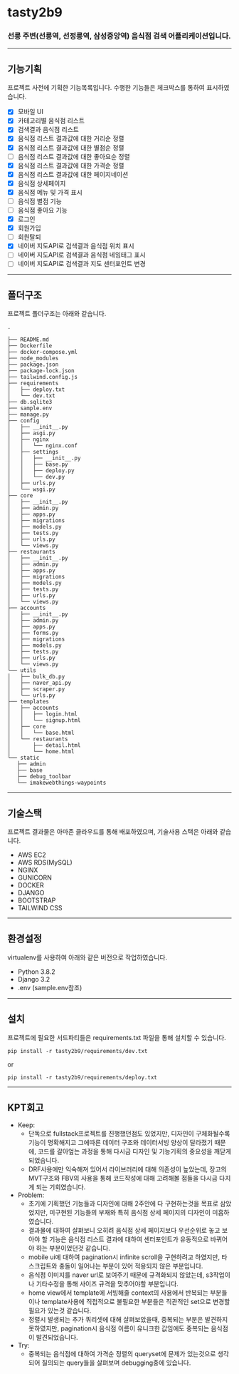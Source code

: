 # tasty2b9
### 선릉 주변(선릉역, 선정릉역, 삼성중앙역) 음식점 검색 어플리케이션입니다.
------------------------

## 기능기획
프로젝트 사전에 기획한 기능목록입니다.
수행한 기능들은 체크박스를 통하여 표시하였습니다. 

- [x] 모바일 UI
- [x] 카테고리별 음식점 리스트
- [x] 검색결과 음식점 리스트
- [x] 음식점 리스트 결과값에 대한 거리순 정렬
- [x] 음식점 리스트 결과값에 대한 별점순 정렬
- [ ] 음식점 리스트 결과값에 대한 좋아요순 정렬
- [x] 음식점 리스트 결과값에 대한 가격순 정렬
- [x] 음식점 리스트 결과값에 대한 페이지네이션
- [x] 음식점 상세페이지
- [x] 음식점 메뉴 및 가격 표시
- [ ] 음식점 별점 기능
- [ ] 음식점 좋아요 기능
- [x] 로그인
- [x] 회원가입
- [ ] 회원탈퇴
- [x] 네이버 지도API로 검색결과 음식점 위치 표시
- [ ] 네이버 지도API로 검색결과 음식점 네임태그 표시
- [ ] 네이버 지도API로 검색결과 지도 센터포인트 변경
------------------------

## 폴더구조
프로젝트 폴더구조는 아래와 같습니다.

```
.

├── README.md
├── Dockerfile
├── docker-compose.yml
├── node_modules
├── package.json
├── package-lock.json
├── tailwind.config.js
├── requirements
│   ├── deploy.txt
│   └── dev.txt
├── db.sqlite3
├── sample.env
├── manage.py
├── config
│   ├── __init__.py
│   ├── asgi.py
│   ├── nginx
│   │   └── nginx.conf
│   ├── settings
│   │   ├── __init__.py
│   │   ├── base.py
│   │   ├── deploy.py
│   │   └── dev.py
│   ├── urls.py
│   └── wsgi.py
├── core
│   ├── __init__.py
│   ├── admin.py
│   ├── apps.py
│   ├── migrations
│   ├── models.py
│   ├── tests.py
│   ├── urls.py
│   └── views.py
├── restaurants
│   ├── __init__.py
│   ├── admin.py
│   ├── apps.py
│   ├── migrations
│   ├── models.py
│   ├── tests.py
│   ├── urls.py
│   └── views.py
├── accounts
│   ├── __init__.py
│   ├── admin.py
│   ├── apps.py
│   ├── forms.py
│   ├── migrations
│   ├── models.py
│   ├── tests.py
│   ├── urls.py
│   └── views.py
└── utils
│   ├── bulk_db.py
│   ├── naver_api.py
│   ├── scraper.py
│   └── urls.py
├── templates
│   ├── accounts
│   │   ├── login.html
│   │   └── signup.html
│   ├── core
│   │   └── base.html
│   └── restaurants
│       ├── detail.html
│       └── home.html
└── static
   ├── admin
   ├── base
   ├── debug_toolbar
   └── imakewebthings-waypoints
```
------------------------

## 기술스택
프로젝트 결과물은 아마존 클라우드를 통해 배포하였으며,
기술사용 스택은 아래와 같습니다.

- AWS EC2
- AWS RDS(MySQL)
- NGINX
- GUNICORN
- DOCKER
- DJANGO
- BOOTSTRAP
- TAILWIND CSS
------------------------

## 환경설정
virtualenv를 사용하여 아래와 같은 버전으로 작업하였습니다.

- Python 3.8.2
- Django 3.2
- .env (sample.env참조) 
------------------------

## 설치
프로젝트에 필요한 서드파티들은 requirements.txt 파일을 통해 설치할 수 있습니다.
```
pip install -r tasty2b9/requirements/dev.txt

```
or
```
pip install -r tasty2b9/requirements/deploy.txt

```
------------------------

## KPT회고
- Keep:
    - 단독으로 fullstack프로젝트를 진행했던점도 있었지만, 디자인이 구체화될수록
    기능이 명확해지고 그에따른 데이터 구조와 데이터서빙 양상이 달라졌기 때문에,
    코드를 갈아엎는 과정을 통해 다시금 디자인 및 기능기획의 중요성을 깨닫게 되었습니다.
    - DRF사용에만 익숙해져 있어서 라이브러리에 대해 의존성이 높았는데, 장고의 MVT구조와 FBV의 사용을 통해
    코드작성에 대해 고려해볼 점들을 다시금 다지게 되는 기회였습니다.
- Problem:
    - 초기에 기획했던 기능들과 디자인에 대해 2주안에 다 구현하는것을 목표로 삼았었지만,
    미구현된 기능들의 부재와 특히 음식점 상세 페이지의 디자인이 미흡하였습니다.
    - 결과물에 대하여 살펴보니 오히려 음식점 상세 페이지보다 우선순위로 놓고 보아야 할 기능은
    음식점 리스트 결과에 대하여 센터포인트가 유동적으로 바뀌어야 하는 부분이었던것 같습니다.
    - mobile ui에 대하여 pagination시 infinite scroll을 구현하려고 하였지만,
    타 스크립트와 충돌이 일어나는 부분이 있어 적용되지 않은 부분입니다.
    - 음식점 이미지를 naver url로 보여주기 때문에 규격화되지 않았는데,
    s3작업이나 기타수정을 통해 사이즈 규격을 맞추어야할 부분입니다.
    - home view에서 template에 서빙해줄 context의 사용에서 반복되는 부분들이나
    template사용에 직접적으로 불필요한 부분들은 직관적인 set으로 변경할 필요가 있는것 같습니다.
    - 정렬시 발생되는 추가 쿼리셋에 대해 살펴보았을때, 중복되는 부분은 발견하지 못하였지만,
    pagination시 음식점 이름이 유니크한 값임에도 중복되는 음식점이 발견되었습니다.
- Try:
    - 중복되는 음식점에 대하여 가격순 정렬의 queryset에 문제가 있는것으로 생각되어
    질의되는 query들을 살펴보며 debugging중에 있습니다. 
